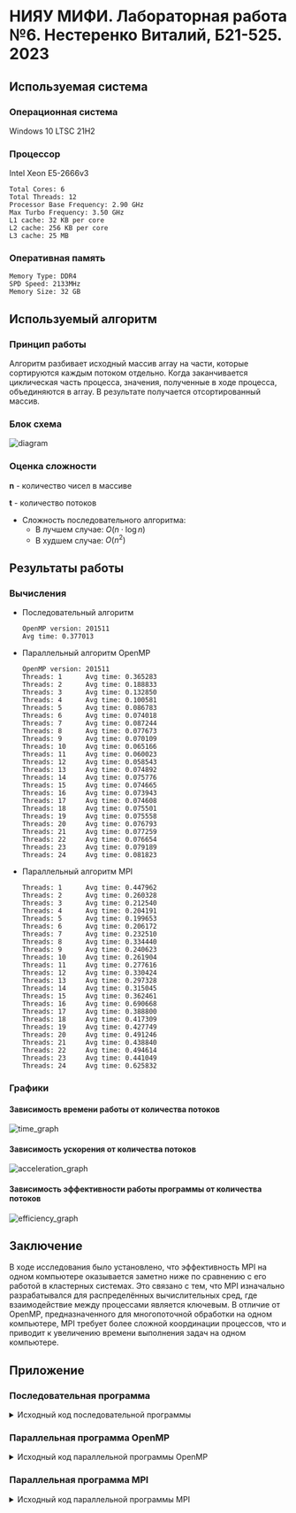 # НИЯУ МИФИ. Лабораторная работа №6. Нестеренко Виталий, Б21-525. 2023

## Используемая система

### Операционная система
Windows 10 LTSC 21H2

### Процессор
Intel Xeon E5-2666v3
```text
Total Cores: 6
Total Threads: 12
Processor Base Frequency: 2.90 GHz
Max Turbo Frequency: 3.50 GHz
L1 cache: 32 KB per core
L2 cache: 256 KB per core
L3 cache: 25 MB
```

### Оперативная память
```text
Memory Type: DDR4
SPD Speed: 2133MHz
Memory Size: 32 GB
```

## Используемый алгоритм

### Принцип работы
Алгоритм разбивает исходный массив array на части, которые сортируются каждым потоком отдельно. Когда заканчивается циклическая часть процесса, значения, полученные в ходе процесса, объединяются в array. В результате получается отсортированный массив.

### Блок схема
![diagram](images/diagram.png)

### Оценка сложности
**n** - количество чисел в массиве

**t** - количество потоков

- Сложность последовательного алгоритма:
  - В лучшем случае: $O(n\cdot\log{n})$
  - В худшем случае: $O(n^2)$

## Результаты работы
### Вычисления
- Последовательный алгоритм
  ```text
  OpenMP version: 201511
  Avg time: 0.377013
  ```
- Параллельный алгоритм OpenMP
  ```text
  OpenMP version: 201511
  Threads: 1      Avg time: 0.365283
  Threads: 2      Avg time: 0.188833
  Threads: 3      Avg time: 0.132850
  Threads: 4      Avg time: 0.100581
  Threads: 5      Avg time: 0.086783
  Threads: 6      Avg time: 0.074018
  Threads: 7      Avg time: 0.087244
  Threads: 8      Avg time: 0.077673
  Threads: 9      Avg time: 0.070109
  Threads: 10     Avg time: 0.065166
  Threads: 11     Avg time: 0.060023
  Threads: 12     Avg time: 0.058543
  Threads: 13     Avg time: 0.074892
  Threads: 14     Avg time: 0.075776
  Threads: 15     Avg time: 0.074665
  Threads: 16     Avg time: 0.073943
  Threads: 17     Avg time: 0.074608
  Threads: 18     Avg time: 0.075501
  Threads: 19     Avg time: 0.075558
  Threads: 20     Avg time: 0.076793
  Threads: 21     Avg time: 0.077259
  Threads: 22     Avg time: 0.076654
  Threads: 23     Avg time: 0.079189
  Threads: 24     Avg time: 0.081823
  ```

- Параллельный алгоритм MPI
  ```text
  Threads: 1      Avg time: 0.447962
  Threads: 2      Avg time: 0.260328
  Threads: 3      Avg time: 0.212540
  Threads: 4      Avg time: 0.204191
  Threads: 5      Avg time: 0.199653
  Threads: 6      Avg time: 0.206172
  Threads: 7      Avg time: 0.232510
  Threads: 8      Avg time: 0.334440
  Threads: 9      Avg time: 0.240623
  Threads: 10     Avg time: 0.261904
  Threads: 11     Avg time: 0.277616
  Threads: 12     Avg time: 0.330424
  Threads: 13     Avg time: 0.297328
  Threads: 14     Avg time: 0.315045
  Threads: 15     Avg time: 0.362461
  Threads: 16     Avg time: 0.690668
  Threads: 17     Avg time: 0.388800
  Threads: 18     Avg time: 0.417309
  Threads: 19     Avg time: 0.427749
  Threads: 20     Avg time: 0.491246
  Threads: 21     Avg time: 0.438840
  Threads: 22     Avg time: 0.494614
  Threads: 23     Avg time: 0.441049
  Threads: 24     Avg time: 0.625832
  ```

### Графики
#### Зависимость времени работы от количества потоков
![time_graph](images/time_graph.png)

#### Зависимость ускорения от количества потоков
![acceleration_graph](images/acceleration_graph.png)

#### Зависимость эффективности работы программы от количества потоков
![efficiency_graph](images/efficiency_graph.png)

## Заключение

В ходе исследования было установлено, что эффективность MPI на одном компьютере оказывается заметно ниже по сравнению с его работой в кластерных системах. Это связано с тем, что MPI изначально разрабатывался для распределённых вычислительных сред, где взаимодействие между процессами является ключевым. В отличие от OpenMP, предназначенного для многопоточной обработки на одном компьютере, MPI требует более сложной координации процессов, что и приводит к увеличению времени выполнения задач на одном компьютере.

## Приложение
### Последовательная программа
<details>
  <summary>Исходный код последовательной программы</summary>

  ```c
  #include <stdio.h>
  #include <stdlib.h>
  #include <omp.h>

  void shellSort(int* arr, int n) {
      for (int gap = n / 2; gap > 0; gap /= 2) {
          for (int i = gap; i < n; i++) {
              int temp = arr[i];
              int j;
              for (j = i; j >= gap && arr[j - gap] > temp; j -= gap)
                  arr[j] = arr[j - gap];
              arr[j] = temp;
          }
      }
  }

  int main(int argc, char** argv) {
      const int count = 1000000;
      const int random_seed = 132957;
      const int iterations = 20;
      double start_time, end_time, total = 0;
      int* array;

      srand(random_seed);
      printf("OpenMP version: %d\n", _OPENMP);

      for (int j = 0; j < iterations; ++j) {
          array = (int*)malloc(count*sizeof(int));
          for (int i = 0; i < count; ++i) { 
              array[i] = rand();
          }

          start_time = omp_get_wtime();
          shellSort(array, count);
          end_time = omp_get_wtime();
          total += end_time - start_time;

          free(array);
      }

      printf("Avg time: %f\n", total / (double) iterations);
      return 0;
  }
  ```
</details>

### Параллельная программа OpenMP
<details>
  <summary>Исходный код параллельной программы OpenMP</summary>

  ```c
  #include <stdio.h>
  #include <stdlib.h>
  #include <omp.h>

  void shellSort(int* arr, int n, int threads) {
      int i, gap;
      for (gap = n / 2; gap > 0; gap /= 2) {
          #pragma omp parallel for shared(arr, gap, n) private(i) num_threads(threads)
          for (i = gap; i < n; i++) {
              int temp = arr[i];
              int j;
              for (j = i; j >= gap && arr[j - gap] > temp; j -= gap)
                  arr[j] = arr[j - gap];
              arr[j] = temp;
          }
      }
  }

  int main(int argc, char** argv) {
      const int count = 1000000;
      const int random_seed = 132957;
      const int max_threads = 24;
      const int iterations = 20;
      double start_time, end_time, total;
      int* array;

      srand(random_seed);
      printf("OpenMP version: %d\n", _OPENMP);

      for (int threads = 1; threads <= max_threads; threads++) {
          total = 0;

          for (int j = 0; j < iterations; ++j) {
              array = (int*)malloc(count*sizeof(int));
              for (int i = 0; i < count; ++i) { 
                  array[i] = rand();
              }

              start_time = omp_get_wtime();
              shellSort(array, count, threads);
              end_time = omp_get_wtime();
              total += end_time - start_time;

              free(array);
          }
          printf("Threads: %d\tAvg time: %f\n", threads, total / (double) iterations);
      }

      return 0;
  }
  ```

</details>

### Параллельная программа MPI
<details>
  <summary>Исходный код параллельной программы MPI</summary>

  ```c
    #include <stdio.h>
    #include <stdlib.h>
    #include <mpi.h>
    #include <string.h>


    void shellSort(int* arr, int n) {
        int i, gap;
        for (gap = n / 2; gap > 0; gap /= 2) {
            for (i = gap; i < n; i++) {
                int temp = arr[i];
                int j;
                for (j = i; j >= gap && arr[j - gap] > temp; j -= gap)
                    arr[j] = arr[j - gap];
                arr[j] = temp;
            }
        }
    }

    int main(int argc, char** argv) {
        const int count = 1000000;
        const int random_seed = 132957;
        const int max_threads = 24;
        const int iterations = 20;
        double start_time, end_time, total;
        int rank, size;
        int* array;

        srand(random_seed);

        MPI_Init(&argc, &argv);
        MPI_Comm_size(MPI_COMM_WORLD, &size);
        MPI_Comm_rank(MPI_COMM_WORLD, &rank);
        int chunk = count / size;

        for (int j = 0; j < iterations; ++j) {
            int *cur_array, cur_size = count - chunk * (size - 1);
            MPI_Status status;

            if (rank == 0) { // если основной поток, то нужно разослать всем части массива
                array = (int*)malloc(count*sizeof(int));
                for (int i = 0; i < count; ++i) { 
                    array[i] = rand();
                }

                // рассылаем части массива всем потокам
                for (int dest = 1; dest < size; dest++) {
                    MPI_Send(array + chunk * (dest - 1), chunk, MPI_INT, dest, 0, MPI_COMM_WORLD);
                }

                cur_array = malloc(cur_size * sizeof(int));
                int *sorted = malloc(count * sizeof(int));

                // сортируем свою часть массива
                start_time = MPI_Wtime();
                for (int i = chunk * (size - 1), j = 0; i < count; i++, j++) {
                    cur_array[j] = array[i];
                }
                shellSort(cur_array, cur_size);
                memcpy(sorted, cur_array, cur_size * sizeof(int));

                // получаем отсортированные части от других потоков
                for (int src = 1; src < size; src++) {
                    MPI_Recv(sorted + chunk * src, cur_size, MPI_INT, MPI_ANY_SOURCE, 1, MPI_COMM_WORLD, &status);
                }

                // сортируем итоговый массив
                shellSort(sorted, count);
                end_time = MPI_Wtime();

                free(sorted);
                free(cur_array);
            } else { // если поток не основное, то получаем массив, сортируем и отправляем обратно
                cur_array = malloc(chunk * sizeof(int));

                MPI_Recv(cur_array, chunk, MPI_INT, 0, 0, MPI_COMM_WORLD, &status);
                shellSort(cur_array, chunk);
                MPI_Send(cur_array, chunk, MPI_INT, 0, 1, MPI_COMM_WORLD);

                free(cur_array);
            }

            total += end_time - start_time;
        }

        if (rank == 0) {
            printf("Threads: %d\tAvg time: %f\n", size, total / (double) iterations);
        }
        
        MPI_Finalize();

        return 0;
    }
  ```

</details>
